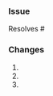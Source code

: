 ### Issue
<!--- Enter the numeric issue number after the # sign. -->
<!--- If an issue does not exist, please create one. -->
Resolves #

### Changes
<!--- Describe the solution you implemented. -->
<!--- Use as many numbers as necessary. -->
1.
2.
3.

